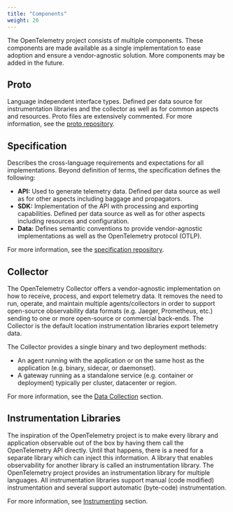 ```yaml
---
title: "Components"
weight: 20
---
```


The OpenTelemetry project consists of multiple components. These components are
made available as a single implementation to ease adoption and ensure a
vendor-agnostic solution. More components may be added in the future.

## Proto

Language independent interface types. Defined per data source for
instrumentation libraries and the collector as well as for common aspects and
resources. Proto files are extensively commented. For more information, see the
[proto repository](https://github.com/open-telemetry/opentelemetry-proto).

## Specification

Describes the cross-language requirements and expectations for all
implementations. Beyond definition of terms, the specification defines the
following:

- **API:** Used to generate telemetry data. Defined per data source as well as for
  other aspects including baggage and propagators.
- **SDK:** Implementation of the API with processing and exporting capabilities.
  Defined per data source as well as for other aspects including resources and
  configuration.
- **Data:** Defines semantic conventions to provide vendor-agnostic
  implementations as well as the OpenTelemetry protocol (OTLP).

For more information, see the [specification
repository](https://github.com/open-telemetry/opentelemetry-specification).

## Collector

The OpenTelemetry Collector offers a vendor-agnostic implementation on how to
receive, process, and export telemetry data. It removes the need to run,
operate, and maintain multiple agents/collectors in order to support
open-source observability data formats (e.g. Jaeger, Prometheus, etc.) sending
to one or more open-source or commercial back-ends. The Collector is the
default location instrumentation libraries export telemetry data.

The Collector provides a single binary and two deployment methods:

- An agent running with the application or on the same host as the application
  (e.g. binary, sidecar, or daemonset).
- A gateway running as a standalone service (e.g. container or deployment)
  typically per cluster, datacenter or region.

For more information, see the [Data
Collection](https://opentelemetry.io/docs/concepts/data-collection/) section.

## Instrumentation Libraries

The inspiration of the OpenTelemetry project is to make every library and
application observable out of the box by having them call the OpenTelemetry API
directly. Until that happens, there is a need for a separate library which can
inject this information. A library that enables observability for another
library is called an instrumentation library. The OpenTelemetry project
provides an instrumentation library for multiple languages. All instrumentation
libraries support manual (code modified) instrumentation and several support
automatic (byte-code) instrumentation.

For more information, see [Instrumenting](/docs/concepts/instrumenting) section.

